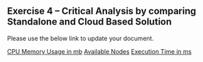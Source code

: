 ## Exercise 4 – Critical Analysis by comparing Standalone and Cloud Based Solution

Please use the below link to update your document.

[CPU Memory Usage in mb](https://uniofleicester-my.sharepoint.com/:i:/g/personal/pm455_student_le_ac_uk/EXNJlwFUaxlGobtxSnQC4isBxuBuxPyScnrjSyYkqXuy4A?e=Bnpd4z)
[Available Nodes](https://uniofleicester-my.sharepoint.com/:i:/g/personal/pm455_student_le_ac_uk/EWqRtr_TDLFGvkCQxJqmbu8B96XcW7DQqtYwd90j96DJkw?e=ur5EJi)
[Execution Time in ms](https://uniofleicester-my.sharepoint.com/:i:/g/personal/pm455_student_le_ac_uk/ESF6WJXluwlCigCJniwcW7gBUNvSnMVxoBrPeinZZSO-Hw?e=cL40kZ)
